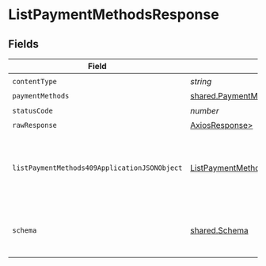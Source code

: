 # ListPaymentMethodsResponse


## Fields

| Field                                                                                                   | Type                                                                                                    | Required                                                                                                | Description                                                                                             |
| ------------------------------------------------------------------------------------------------------- | ------------------------------------------------------------------------------------------------------- | ------------------------------------------------------------------------------------------------------- | ------------------------------------------------------------------------------------------------------- |
| `contentType`                                                                                           | *string*                                                                                                | :heavy_check_mark:                                                                                      | N/A                                                                                                     |
| `paymentMethods`                                                                                        | [shared.PaymentMethods](../../models/shared/paymentmethods.md)                                          | :heavy_minus_sign:                                                                                      | Success                                                                                                 |
| `statusCode`                                                                                            | *number*                                                                                                | :heavy_check_mark:                                                                                      | N/A                                                                                                     |
| `rawResponse`                                                                                           | [AxiosResponse>](https://axios-http.com/docs/res_schema)                                                | :heavy_minus_sign:                                                                                      | N/A                                                                                                     |
| `listPaymentMethods409ApplicationJSONObject`                                                            | [ListPaymentMethods409ApplicationJSON](../../models/operations/listpaymentmethods409applicationjson.md) | :heavy_minus_sign:                                                                                      | The data type's dataset has not been requested or is still syncing.                                     |
| `schema`                                                                                                | [shared.Schema](../../models/shared/schema.md)                                                          | :heavy_minus_sign:                                                                                      | Your `query` parameter was not correctly formed                                                         |